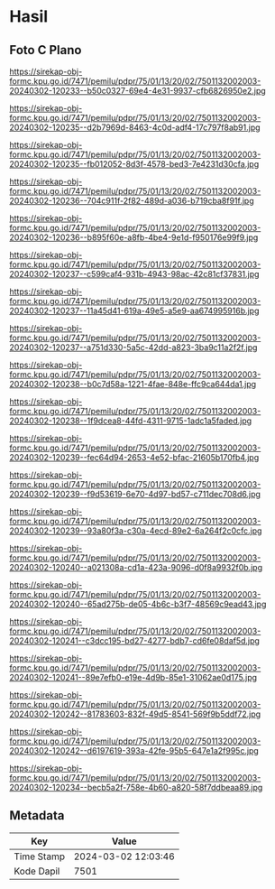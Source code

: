 # Hasil

## Foto C Plano

https://sirekap-obj-formc.kpu.go.id/7471/pemilu/pdpr/75/01/13/20/02/7501132002003-20240302-120233--b50c0327-69e4-4e31-9937-cfb6826950e2.jpg

https://sirekap-obj-formc.kpu.go.id/7471/pemilu/pdpr/75/01/13/20/02/7501132002003-20240302-120235--d2b7969d-8463-4c0d-adf4-17c797f8ab91.jpg

https://sirekap-obj-formc.kpu.go.id/7471/pemilu/pdpr/75/01/13/20/02/7501132002003-20240302-120235--fb012052-8d3f-4578-bed3-7e4231d30cfa.jpg

https://sirekap-obj-formc.kpu.go.id/7471/pemilu/pdpr/75/01/13/20/02/7501132002003-20240302-120236--704c911f-2f82-489d-a036-b719cba8f91f.jpg

https://sirekap-obj-formc.kpu.go.id/7471/pemilu/pdpr/75/01/13/20/02/7501132002003-20240302-120236--b895f60e-a8fb-4be4-9e1d-f950176e99f9.jpg

https://sirekap-obj-formc.kpu.go.id/7471/pemilu/pdpr/75/01/13/20/02/7501132002003-20240302-120237--c599caf4-931b-4943-98ac-42c81cf37831.jpg

https://sirekap-obj-formc.kpu.go.id/7471/pemilu/pdpr/75/01/13/20/02/7501132002003-20240302-120237--11a45d41-619a-49e5-a5e9-aa674995916b.jpg

https://sirekap-obj-formc.kpu.go.id/7471/pemilu/pdpr/75/01/13/20/02/7501132002003-20240302-120237--a751d330-5a5c-42dd-a823-3ba9c11a2f2f.jpg

https://sirekap-obj-formc.kpu.go.id/7471/pemilu/pdpr/75/01/13/20/02/7501132002003-20240302-120238--b0c7d58a-1221-4fae-848e-ffc9ca644da1.jpg

https://sirekap-obj-formc.kpu.go.id/7471/pemilu/pdpr/75/01/13/20/02/7501132002003-20240302-120238--1f9dcea8-44fd-4311-9715-1adc1a5faded.jpg

https://sirekap-obj-formc.kpu.go.id/7471/pemilu/pdpr/75/01/13/20/02/7501132002003-20240302-120239--fec64d94-2653-4e52-bfac-21605b170fb4.jpg

https://sirekap-obj-formc.kpu.go.id/7471/pemilu/pdpr/75/01/13/20/02/7501132002003-20240302-120239--f9d53619-6e70-4d97-bd57-c711dec708d6.jpg

https://sirekap-obj-formc.kpu.go.id/7471/pemilu/pdpr/75/01/13/20/02/7501132002003-20240302-120239--93a80f3a-c30a-4ecd-89e2-6a264f2c0cfc.jpg

https://sirekap-obj-formc.kpu.go.id/7471/pemilu/pdpr/75/01/13/20/02/7501132002003-20240302-120240--a021308a-cd1a-423a-9096-d0f8a9932f0b.jpg

https://sirekap-obj-formc.kpu.go.id/7471/pemilu/pdpr/75/01/13/20/02/7501132002003-20240302-120240--65ad275b-de05-4b6c-b3f7-48569c9ead43.jpg

https://sirekap-obj-formc.kpu.go.id/7471/pemilu/pdpr/75/01/13/20/02/7501132002003-20240302-120241--c3dcc195-bd27-4277-bdb7-cd6fe08daf5d.jpg

https://sirekap-obj-formc.kpu.go.id/7471/pemilu/pdpr/75/01/13/20/02/7501132002003-20240302-120241--89e7efb0-e19e-4d9b-85e1-31062ae0d175.jpg

https://sirekap-obj-formc.kpu.go.id/7471/pemilu/pdpr/75/01/13/20/02/7501132002003-20240302-120242--81783603-832f-49d5-8541-569f9b5ddf72.jpg

https://sirekap-obj-formc.kpu.go.id/7471/pemilu/pdpr/75/01/13/20/02/7501132002003-20240302-120242--d6197619-393a-42fe-95b5-647e1a2f995c.jpg

https://sirekap-obj-formc.kpu.go.id/7471/pemilu/pdpr/75/01/13/20/02/7501132002003-20240302-120234--becb5a2f-758e-4b60-a820-58f7ddbeaa89.jpg


## Metadata

| Key        | Value               |
| ---------- | ------------------- |
| Time Stamp | 2024-03-02 12:03:46 |
| Kode Dapil | 7501                |



